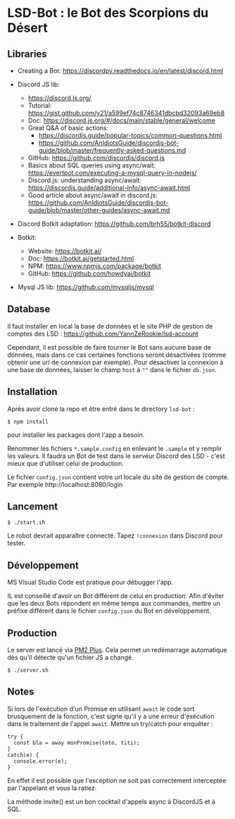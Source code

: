 LSD-Bot : le Bot des Scorpions du Désert
========================================

Libraries
---------

* Creating a Bot: https://discordpy.readthedocs.io/en/latest/discord.html
* Discord JS lib: 
  * https://discord.js.org/
  * Tutorial: https://gist.github.com/y21/a599ef74c8746341dbcbd32093a69eb8
  * Doc: https://discord.js.org/#/docs/main/stable/general/welcome
  * Great Q&A of basic actions: 
    * https://discordjs.guide/popular-topics/common-questions.html
    * https://github.com/AnIdiotsGuide/discordjs-bot-guide/blob/master/frequently-asked-questions.md
  * GitHub: https://github.com/discordjs/discord.js
  * Basics about SQL queries using async/wait: https://evertpot.com/executing-a-mysql-query-in-nodejs/
  * Discord.js: understanding async/await: https://discordjs.guide/additional-info/async-await.html
  * Good article about async/await in discord.js: https://github.com/AnIdiotsGuide/discordjs-bot-guide/blob/master/other-guides/async-await.md

* Discord Botkit adaptation: https://github.com/brh55/botkit-discord
* Botkit:
  * Website: https://botkit.ai/
  * Doc: https://botkit.ai/getstarted.html
  * NPM: https://www.npmjs.com/package/botkit
  * GitHub: https://github.com/howdyai/botkit
* Mysql JS lib: https://github.com/mysqljs/mysql

Database
--------

Il faut installer en local la base de données et le site PHP de gestion de comptes des LSD : https://github.com/YannZeRookie/lsd-account

Cependant, il est possible de faire tourner le Bot sans aucune base de données, mais dans ce cas certaines fonctions seront désactivées (comme obtenir une url de connexion par exemple).
Pour désactiver la connexion à une base de données, laisser le champ `host` à `""` dans le fichier `db.json`.

Installation
------------

Après avoir cloné la repo et être entré dans le directory `lsd-bot` :

    $ npm install

pour installer les packages dont l'app a besoin.

Renommer les fichiers `*.sample.config` en enlevant le `.sample` et y remplir les valeurs. Il faudra un Bot de test dans le serveur Discord des LSD - c'est mieux que d'utiliser celui de production.

Le fichier `config.json` contient votre url locale du site de gestion de compte. Par exemple http://localhost:8080/login

Lancement
---------

    $ ./start.sh

Le robot devrait apparaître connecté. Tapez `!connexion` dans Discord pour tester.

Développement
-------------

MS Visual Studio Code est pratique pour débugger l'app.

IL est conseillé d'avoir un Bot différent de celui en production. Afin d'éviter que les deux Bots répondent
en même temps aux commandes, mettre un préfixe différent dans le fichier `config.json` du Bot en développement.

Production
----------

Le server est lancé via [PM2 Plus](https://doc.pm2.io/en/plus/overview/). Cela permet un redémarrage automatique dès qu'il détecte qu'un fichier JS a changé.

    $ ./server.sh

Notes
-----

Si lors de l'exécution d'un Promise en utilisant `await` le code sort brusquement de la fonction, c'est signe
qu'il y a une erreur d'exécution dans le traitement de l'appel `await`. Mettre un try/catch pour enquêter :

    try {
      const bla = away monPromise(toto, titi);
    }
    catch(e) {
      console.error(e);
    }

En effet il est possible que l'exception ne soit pas correctement interceptée par l'appelant et vous la ratiez.

La méthode invite() est un bon cocktail d'appels async à DiscordJS et à SQL.

